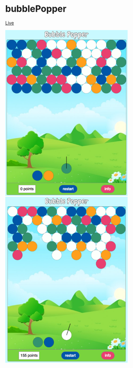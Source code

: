 # bubblePopper

[Live](http://reedwilliams24.github.io/bubblePopper)

<div>
  <img src="https://raw.githubusercontent.com/reedwilliams24/bubblePopper/master/docs/screen_shot_1.png" width='387' height='522'>
  <img src="https://raw.githubusercontent.com/reedwilliams24/bubblePopper/master/docs/screen_shot_2.png" width='387' height='522'>
</div>
